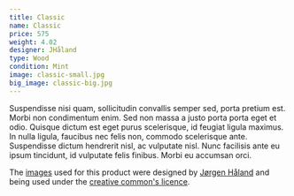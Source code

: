 ```yaml
---
title: Classic
name: Classic
price: 575
weight: 4.02
designer: JHåland
type: Wood
condition: Mint
image: classic-small.jpg
big_image: classic-big.jpg
---
```


Suspendisse nisi quam, sollicitudin convallis semper sed, porta pretium est. Morbi non condimentum enim. Sed non massa a justo porta porta eget et odio. Quisque dictum est eget purus scelerisque, id feugiat ligula maximus. In nulla ligula, faucibus nec felis non, commodo scelerisque ante. Suspendisse dictum hendrerit nisl, ac vulputate nisl. Nunc facilisis ante eu ipsum tincidunt, id vulputate felis finibus. Morbi eu accumsan orci.

The [images][flickr] used for this product were designed by [Jørgen Håland][designer] and being used under the [creative common's licence][licence].

[flickr]: http://www.flickr.com/photos/50290212@N05/15817108788
[designer]: http://jhaland.com
[licence]: http://creativecommons.org/licenses/by/2.0